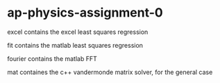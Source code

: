 # ap-physics-assignment-0

excel contains the excel least squares regression

fit contains the matlab least squares regression

fourier contains the matlab FFT

mat containes the c++ vandermonde matrix solver, for the general case
